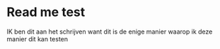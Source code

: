 # Read me test
IK ben dit aan het schrijven want dit is de enige manier waarop ik deze manier dit kan testen

